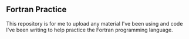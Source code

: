 ## Fortran Practice
This repository is for me to upload any material I've been using and code I've been writing to help practice the Fortran programming language.
